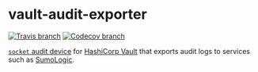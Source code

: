 # vault-audit-exporter

[![Travis branch](https://img.shields.io/travis/praekeltfoundation/vault-audit-exporter/master.svg?style=flat-square)](https://travis-ci.com/praekeltfoundation/vault-audit-exporter)
[![Codecov branch](https://img.shields.io/codecov/c/github/praekeltfoundation/vault-audit-exporter/master.svg?style=flat-square)](https://codecov.io/gh/praekeltfoundation/vault-audit-exporter)

[`socket` audit device](https://www.vaultproject.io/docs/audit/socket.html) for
[HashiCorp Vault](https://www.vaultproject.io) that exports audit logs to
services such as [SumoLogic](https://www.sumologic.com).
